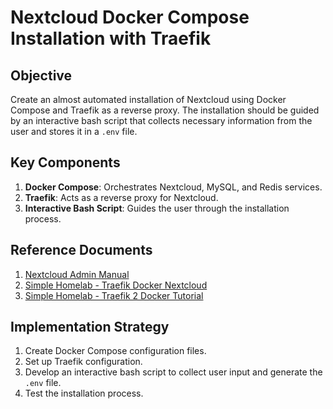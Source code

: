 # Nextcloud Docker Compose Installation with Traefik

## Objective
Create an almost automated installation of Nextcloud using Docker Compose and Traefik as a reverse proxy. The installation should be guided by an interactive bash script that collects necessary information from the user and stores it in a `.env` file.

## Key Components
1. **Docker Compose**: Orchestrates Nextcloud, MySQL, and Redis services.
2. **Traefik**: Acts as a reverse proxy for Nextcloud.
3. **Interactive Bash Script**: Guides the user through the installation process.

## Reference Documents
1. [Nextcloud Admin Manual](https://docs.nextcloud.com/server/31/admin_manual/index.html)
2. [Simple Homelab - Traefik Docker Nextcloud](https://www.simplehomelab.com/traefik-docker-nextcloud/)
3. [Simple Homelab - Traefik 2 Docker Tutorial](https://www.simplehomelab.com/traefik-2-docker-tutorial/)

## Implementation Strategy
1. Create Docker Compose configuration files.
2. Set up Traefik configuration.
3. Develop an interactive bash script to collect user input and generate the `.env` file.
4. Test the installation process.